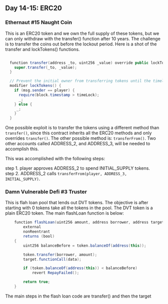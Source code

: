 ## Day 14-15: ERC20

### Ethernaut #15 Naught Coin 

This is an ERC20 token and we own the full supply of these tokens, but we can only withdraw with the transfer() function after 10 years.  The challenge is to transfer the coins out before the lockout period.  Here is a shot of the transfer and lockTokens() functions.  

```Java

  function transfer(address _to, uint256 _value) override public lockTokens returns(bool) {
    super.transfer(_to, _value);
  }

  // Prevent the initial owner from transferring tokens until the timelock has passed
  modifier lockTokens() {
    if (msg.sender == player) {
      require(block.timestamp > timeLock);
      _;
    } else {
     _;
    }
  }
```

One possible exploit is to transfer the tokens using a different method than ```transfer()```, since this contract inherits all the ERC20 methods and only overrides ```transfer()```.  The other possible method is: ```transferFrom()```.  Two other accounts called ADDRESS_2, and ADDRESS_3, will be needed to accomplish this.  

This was accomplished with the following steps:

step 1. player approves ADDRESS_2 to spend INITIAL_SUPPLY tokens.  
step 2. ADDRESS_2 calls ```transferFrom(player, ADDRESS_3, INITIAL_SUPPLY)```.  



### Damn Vulnerable Defi #3 Truster

This is flah loan pool that lends out DVT tokens.  The objective is after starting with 0 tokens take all the tokens in the pool.  The DVT token is a plain ERC20 token.  The main flashLoan function is below: 

```Java
    function flashLoan(uint256 amount, address borrower, address target, bytes calldata data)
        external
        nonReentrant
        returns (bool)
    {
        uint256 balanceBefore = token.balanceOf(address(this));

        token.transfer(borrower, amount);
        target.functionCall(data);

        if (token.balanceOf(address(this)) < balanceBefore)
            revert RepayFailed();

        return true;
    }
```

The main steps in the flash loan code are transfer() and then the target 